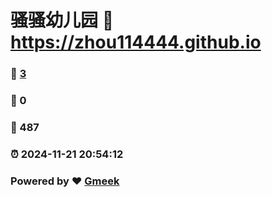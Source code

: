 # 骚骚幼儿园 :link: https://zhou114444.github.io 
### :page_facing_up: [3](https://zhou114444.github.io/tag.html) 
### :speech_balloon: 0 
### :hibiscus: 487 
### :alarm_clock: 2024-11-21 20:54:12 
### Powered by :heart: [Gmeek](https://github.com/Meekdai/Gmeek)
